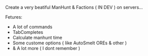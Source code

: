 Create a very beatiful ManHunt & Factions ( IN DEV ) on servers...

Fetures: 
 - A lot of commands 
 - TabCompletes
 - Calculate manhunt time
 - Some custome options ( like AutoSmelt OREs & other )
 - & A lot more ( I dont remember )
 
